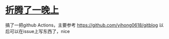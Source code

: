 # [折腾了一晚上](https://github.com/mentaLwz/gitblogOfMental/issues/1)

搞了一把github Actions，主要参考
https://github.com/yihong0618/gitblog
以后可以在issue上写东西了，nice